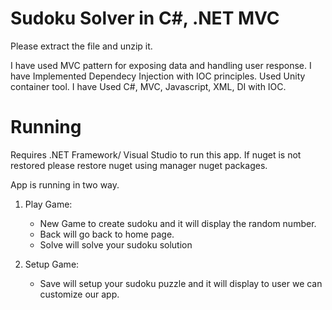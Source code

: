 # Sudoku Solver in C#, .NET MVC

Please extract the file and unzip it.

I have used MVC pattern for exposing data and handling user response.
I have Implemented Dependecy Injection with IOC principles. Used Unity container tool.
I have Used C#, MVC, Javascript, XML, DI with IOC.

# Running

Requires .NET Framework/ Visual Studio to run this app. If nuget is not restored please restore nuget using manager nuget packages.

App is running in two way.
1. Play Game:
	- New Game to create sudoku and it will display the random number.
	- Back will go back to home page.
	- Solve will solve your sudoku solution

2. Setup Game:
	- Save will setup your sudoku puzzle and it will display to user we can customize our app.





